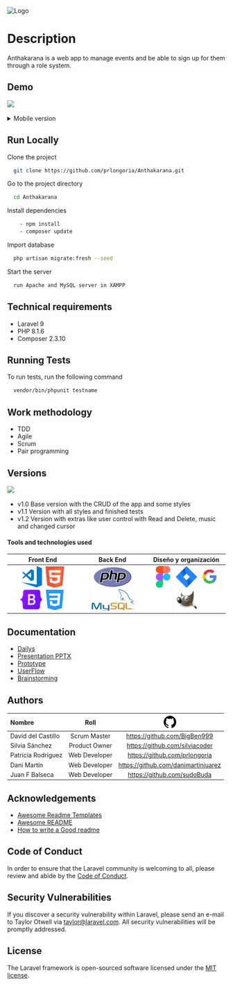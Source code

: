 ![Logo](https://cdn.discordapp.com/attachments/977641039953293362/1012621404740534344/Header_title.png)


# Description

Anthakarana is a web app to manage events and be able to sign up for them through a role system.


## Demo

![](https://github.com/prlongoria/Anthakarana/blob/main/public/img/DesktopREADME-APP.gif)


<details><summary>Mobile version</summary>

![](https://github.com/prlongoria/Anthakarana/blob/main/public/img/DesktopMobileREADME-APP.gif)

</details>


## Run Locally

Clone the project

```bash
  git clone https://github.com/prlongoria/Anthakarana.git
```

Go to the project directory

```bash
  cd Anthakarana
```

Install dependencies

```bash
    - npm install
    - composer update
```

Import database

```bash
  php artisan migrate:fresh --seed
```


Start the server

```bash
  run Apache and MySQL server in XAMPP
```


## Technical requirements

- Laravel 9
- PHP 8.1.6
- Composer 2.3.10


## Running Tests

To run tests, run the following command

```bash
  vendor/bin/phpunit testname
```


## Work methodology

- TDD
- Agile
- Scrum
- Pair programming

## Versions

![](https://github.com/prlongoria/Anthakarana/blob/main/public/img/Captura%20de%20pantalla%202022-09-05%20200127.png)
- v1.0 Base version with the CRUD of the app and some styles
- v1.1 Version with all styles and finished tests
- v1.2 Version with extras like user control with Read and Delete, music and changed cursor

#### Tools and technologies used

| Front End | Back End | Diseño y organización | 
| :---: | :---: | :---: |
| <img src="https://github.com/Yelose/Yelose/blob/main/img/vscode.png"> <img src="https://github.com/Yelose/Yelose/blob/main/img/html.png"> <img src="https://github.com/Yelose/Yelose/blob/main/img/bootstrap.png">  <img src="https://github.com/Yelose/Yelose/blob/main/img/css.png"> | <img src="https://github.com/Yelose/Yelose/blob/main/img/php.png">  <img src="https://github.com/Yelose/Yelose/blob/main/img/mysql.png"> | <img src="https://github.com/Yelose/Yelose/blob/main/img/figma.png"> <img src="https://github.com/Yelose/Yelose/blob/main/img/jira.png"> <img src="https://github.com/Yelose/Yelose/blob/main/img/google.png"> <img src="https://github.com/Yelose/Yelose/blob/main/img/gimp.png"> |

## Documentation

- [Dailys](https://docs.google.com/document/d/1EziuQpPSRRbpB9EsISnhCZLdKdzbL4kRYDbnlFCxeRE/edit)
- [Presentation PPTX](https://docs.google.com/presentation/d/1BgbgMifIHgNIUuQrTLsNQ-q26LE5Mff09yFtZSAAj_I/edit#slide=id.g13850f6413d_0_4)
- [Prototype](https://www.figma.com/file/pj8ZDuCWB1yNSyjJRvgcV2/AT-App?node-id=30%3A3)
- [UserFlow](https://www.figma.com/file/PvUgKJitoGPjM9uNc4rFs2/User-Flow-TA?node-id=0%3A1)
- [Brainstorming](https://docs.google.com/document/d/1EziuQpPSRRbpB9EsISnhCZLdKdzbL4kRYDbnlFCxeRE/edit)


## Authors

| Nombre | Roll | <img src="https://github.com/Yelose/Yelose/blob/main/img/github.png" width="30px" height="30px"> |
| :--- | :---: | :---: |
| David del Castillo |  Scrum Master | https://github.com/BigBen999 |
| Silvia Sánchez | Product Owner | https://github.com/silviacoder |
| Patricia Rodríguez | Web Developer |https://github.com/prlongoria |
| Dani Martín | Web Developer | https://github.com/danimartinjuarez |
| Juan F Balseca | Web Developer| https://github.com/sudoBuda |

## Acknowledgements

 - [Awesome Readme Templates](https://awesomeopensource.com/project/elangosundar/awesome-README-templates)
 - [Awesome README](https://github.com/matiassingers/awesome-readme)
 - [How to write a Good readme](https://bulldogjob.com/news/449-how-to-write-a-good-readme-for-your-github-project)

## Code of Conduct

In order to ensure that the Laravel community is welcoming to all, please review and abide by the [Code of Conduct](https://laravel.com/docs/contributions#code-of-conduct).

## Security Vulnerabilities

If you discover a security vulnerability within Laravel, please send an e-mail to Taylor Otwell via [taylor@laravel.com](mailto:taylor@laravel.com). All security vulnerabilities will be promptly addressed.

## License

The Laravel framework is open-sourced software licensed under the [MIT license](https://opensource.org/licenses/MIT).
